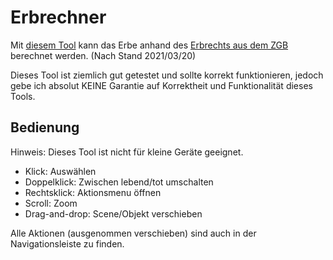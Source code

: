 # Erbrechner

Mit [diesem Tool](https://rafaelurben.github.io/erbrechner/) kann das Erbe anhand des [Erbrechts aus dem ZGB](https://www.fedlex.admin.ch/eli/cc/24/233_245_233/de#book_3) berechnet werden. (Nach Stand 2021/03/20)

Dieses Tool ist ziemlich gut getestet und sollte korrekt funktionieren, jedoch gebe ich absolut KEINE Garantie auf Korrektheit und Funktionalität dieses Tools.

## Bedienung

Hinweis: Dieses Tool ist nicht für kleine Geräte geeignet.

- Klick: Auswählen
- Doppelklick: Zwischen lebend/tot umschalten
- Rechtsklick: Aktionsmenu öffnen
- Scroll: Zoom
- Drag-and-drop: Scene/Objekt verschieben

Alle Aktionen (ausgenommen verschieben) sind auch in der Navigationsleiste zu finden.

